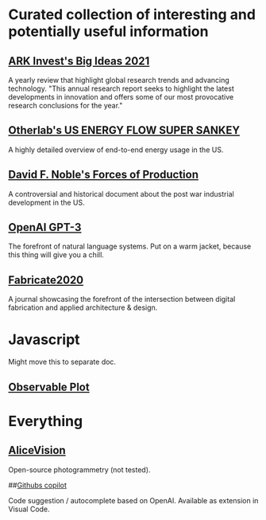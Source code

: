 # Curated collection of interesting and potentially useful information

## [ARK Invest's Big Ideas 2021](https://research.ark-invest.com/hubfs/1_Download_Files_ARK-Invest/White_Papers/ARK–Invest_BigIdeas_2021.pdf?hsCtaTracking=4e1a031b-7ed7-4fb2-929c-072267eda5fc%7Cee55057a-bc7b-441e-8b96-452ec1efe34c)

A yearly review that highlight global research trends and advancing technology. "This annual research report seeks to highlight the latest developments in innovation and offers some of our most provocative research conclusions for the year."

## [Otherlab's US ENERGY FLOW SUPER SANKEY](https://www.otherlab.com/blog-posts/us-energy-flow-super-sankey)

A highly detailed overview of end-to-end energy usage in the US.

## [David F. Noble's Forces of Production](docs/david_f-_noble_david_f-_noble_forces_of_productbookza-org-2.pdf)

A controversial and historical document about the post war industrial development in the US.

## [OpenAI GPT-3](https://openai.com/blog/openai-api/)

The forefront of natural language systems. Put on a warm jacket, because this thing will give you a chill.

## [Fabricate2020](https://www.uclpress.co.uk/collections/series-fabricate/products/154646)

A journal showcasing the forefront of the intersection between digital fabrication and applied architecture & design.

# Javascript 

Might move this to separate doc. 

## [Observable Plot](https://observablehq.com/@observablehq/plot)

# Everything

## [AliceVision](https://alicevision.org)

Open-source photogrammetry (not tested).

##[Githubs copilot](https://copilot.github.com/)

Code suggestion / autocomplete based on OpenAI. Available as extension in Visual Code.
